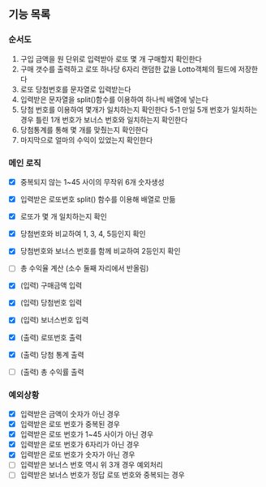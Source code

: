 ## 기능 목록

### 순서도

1. 구입 금액을 원 단위로 입력받아 로또 몇 개 구매할지 확인한다
2. 구매 갯수를 출력하고 로또 하나당 6자리 랜덤한 값을 Lotto객체의 필드에 저장한다
3. 로또 당첨번호를 문자열로 입력받는다
4. 입력받은 문자열을 split()함수를 이용하여 하나씩 배열에 넣는다
5. 당첨 번호를 이용하여 몇개가 일치하는지 확인한다
   5-1 만일 5개 번호가 일치하는 경우 틀린 1개 번호가 보너스 번호와 일치하는지 확인한다
6. 당첨통계를 통해 몇 개를 맞췄는지 확인한다
7. 마지막으로 얼마의 수익이 있었는지 확인한다

### 메인 로직

- [x] 중복되지 않는 1~45 사이의 무작위 6개 숫자생성
- [x] 입력받은 로또번호 split() 함수를 이용해 배열로 만듦
- [x] 로또가 몇 개 일치하는지 확인
- [x] 당첨번호와 비교하여 1, 3, 4, 5등인지 확인
- [x] 당첨번호와 보너스 번호를 함께 비교하여 2등인지 확인
- [ ] 총 수익율 계산 (소수 둘째 자리에서 반올림)

- [x] (입력) 구매금액 입력
- [x] (입력) 당첨번호 입력
- [x] (입력) 보너스번호 입력
- [x] (출력) 로또번호 출력
- [x] (출력) 당첨 통계 출력
- [ ] (출력) 총 수익률 출력

### 예외상황

- [x] 입력받은 금액이 숫자가 아닌 경우
- [x] 입력받은 로또 번호가 중복된 경우
- [x] 입력받은 로또 번호가 1~45 사이가 아닌 경우
- [x] 입력받은 로또 번호가 6자리가 아닌 경우
- [x] 입력받은 로또 번호가 숫자가 아닌 경우
- [ ] 입력받은 보너스 번호 역시 위 3개 경우 예외처리
- [ ] 입력받은 보너스 번호가 정답 로또 번호와 중복되는 경우
